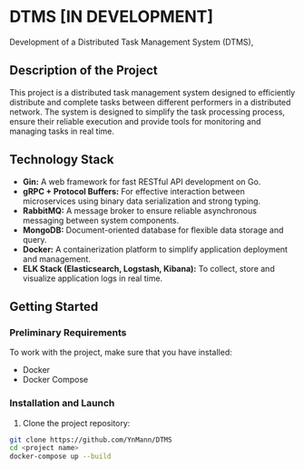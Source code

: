 # DTMS [IN DEVELOPMENT]
Development of a Distributed Task Management System (DTMS),

## Description of the Project

This project is a distributed task management system designed to efficiently distribute and complete tasks between different performers in a distributed network. The system is designed to simplify the task processing process, ensure their reliable execution and provide tools for monitoring and managing tasks in real time.

## Technology Stack

- **Gin:** A web framework for fast RESTful API development on Go.
- **gRPC + Protocol Buffers:** For effective interaction between microservices using binary data serialization and strong typing.
- **RabbitMQ:** A message broker to ensure reliable asynchronous messaging between system components.
- **MongoDB:** Document-oriented database for flexible data storage and query.
- **Docker:** A containerization platform to simplify application deployment and management.
- **ELK Stack (Elasticsearch, Logstash, Kibana):** To collect, store and visualize application logs in real time.

## Getting Started

### Preliminary Requirements

To work with the project, make sure that you have installed:

- Docker
- Docker Compose

### Installation and Launch

1. Clone the project repository:

```bash
git clone https://github.com/YnMann/DTMS
cd <project name>
docker-compose up --build
